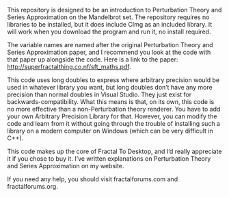 This repository is designed to be an introduction to Perturbation Theory and Series Approximation on the Mandelbrot set. The repository requires no libraries to be installed, but it does include CImg as an included library. It will work when you download the program and run it, no install required. 

The variable names are named after the original Perturbation Theory and Series Approximation paper, and I recommend you look at the code with that paper up alongside the code. Here is a link to the paper: http://superfractalthing.co.nf/sft_maths.pdf. 

This code uses long doubles to express where arbitrary precision would be used in whatever library you want, but long doubles don’t have any more precision than normal doubles in Visual Studio. They just exist for backwards-compatibility. What this means is that, on its own, this code is no more effective than a non-Perturbation theory renderer. You have to add your own Arbitrary Precision Library for that. However, you can modify the code and learn from it without going through the trouble of installing such a library on a modern computer on Windows (which can be very difficult in C++). 

This code makes up the core of Fractal To Desktop, and I’d really appreciate it if you chose to buy it. I’ve written explanations on Perturbation Theory and Series Approximation on my website. 

If you need any help, you should visit fractalforums.com and fractalforums.org. 
